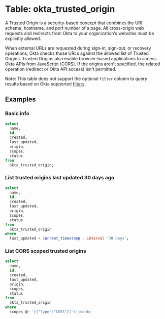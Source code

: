 # Table: okta_trusted_origin

A Trusted Origin is a security-based concept that combines the URI scheme, hostname, and port number of a page. All cross-origin web requests and redirects from Okta to your organization’s websites must be explicitly allowed.

When external URLs are requested during sign-in, sign-out, or recovery operations, Okta checks those URLs against the allowed list of Trusted Origins. Trusted Origins also enable browser-based applications to access Okta APIs from JavaScript (CORS). If the origins aren't specified, the related operation (redirect or Okta API access) isn't permitted.

Note: This table does not support the optional `filter` column to query results based on Okta supported [filters](https://developer.okta.com/docs/reference/api/trusted-origins/#list-trusted-origins-with-a-filter).

## Examples

### Basic info

```sql
select
  name,
  id,
  created,
  last_updated,
  origin,
  scopes,
  status
from
  okta_trusted_origin;
```

### List trusted origins last updated 30 days ago

```sql
select
  name,
  id,
  created,
  last_updated,
  origin,
  scopes,
  status
from
  okta_trusted_origin
where
  last_updated < current_timestamp - interval '30 days';
```

### List CORS scoped trusted origins

```sql
select
  name,
  id,
  created,
  last_updated,
  origin,
  scopes,
  status
from
  okta_trusted_origin
where
  scopes @> '[{"type":"CORS"}]'::jsonb;
```
